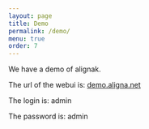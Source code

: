```yaml
---
layout: page
title: Demo
permalink: /demo/
menu: true
order: 7
---
```


We have a demo of alignak.

The url of the webui is: [demo.aligna.net](http://demo.alignak.net)

The login is: admin

The password is: admin

  
 
